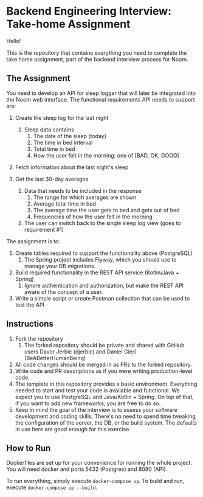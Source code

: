 # Backend Engineering Interview: Take-home Assignment

Hello!

This is the repository that contains everything you need to complete the take home assignment, part of the backend interview process for Noom.

## The Assignment

You need to develop an API for sleep logger that will later be integrated into the Noom web interface. The functional requirements API needs to support are:

 1. Create the sleep log for the last night
    1. Sleep data contains
        1. The date of the sleep (today)
        1. The time in bed interval
        1. Total time in bed
        1. How the user felt in the morning: one of [BAD, OK, GOOD]

 1. Fetch information about the last night's sleep
 1. Get the last 30-day averages
    1. Data that needs to be included in the response
        1. The range for which averages are shown
        1. Average total time in bed
        1. The average time the user gets to bed and gets out of bed
        1. Frequencies of how the user felt in the morning
    1. The user can switch back to the single sleep log view (goes to requirement #1)

The assignment is to:

 1. Create tables required to support the functionality above (PostgreSQL)
    1. The Spring project includes Flyway, which you should use to manage your DB migrations.
 1. Build required functionality in the REST API service (Kotlin/Java + Spring)
    1. Ignore authentication and authorization, but make the REST API aware of the concept of a user.
 1. Write a simple script or create Postman collection that can be used to test the API

## Instructions

 1. Fork the repository
    1. The forked repository should be private and shared with GitHub users Davor Jerbic (djerbic) and Daniel Gierl (BeABetterHumanBeing)
 1. All code changes should be merged in as PRs to the forked repository.
 1. Write code and PR descriptions as if you were writing production-level code.
 1. The template in this repository provides a basic environment. Everything needed to start and test your code is available and functional. We expect you to use PostgreSQL and Java/Kotlin + Spring. On top of that, if you want to add new frameworks, you are free to do so.
 1. Keep in mind the goal of the interview is to assess your software development and coding skills. There's no need to spend time tweaking the configuration of the server, the DB, or the build system. The defaults in use here are good enough for this exercise.

## How to Run

Dockerfiles are set up for your convenience for running the whole project. You will need docker and ports 5432 (Postgres) and 8080 (API).

To run everything, simply execute `docker-compose up`. To build and run, execute `docker-compose up --build`.
